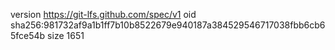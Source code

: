 version https://git-lfs.github.com/spec/v1
oid sha256:981732af9a1b1ff7b10b8522679e940187a384529546717038fbb6cb65fce54b
size 1651
